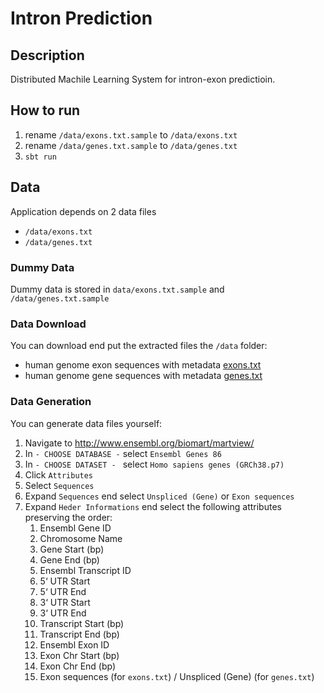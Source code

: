 # Intron Prediction

## Description
Distributed Machile Learning System for intron-exon predictioin.

## How to run
1. rename `/data/exons.txt.sample` to `/data/exons.txt`
2.   rename `/data/genes.txt.sample` to `/data/genes.txt`
3. `sbt run`

## Data

Application depends on 2 data files
- `/data/exons.txt`
- `/data/genes.txt`

### Dummy Data
Dummy data is stored in `data/exons.txt.sample` and `/data/genes.txt.sample`

### Data Download
You can download end put the extracted files the `/data` folder:
- human genome exon sequences with metadata [exons.txt](https://drive.google.com/file/d/0BzlYsyqnvqi3MllabFYzckVCdmc/view?usp=sharing)
- human genome gene sequences with metadata [genes.txt](https://drive.google.com/file/d/0BzlYsyqnvqi3SVpTNmEydTYyaDQ/view?usp=sharing)


### Data Generation
You can generate data files yourself:
1. Navigate to http://www.ensembl.org/biomart/martview/
2. In `- CHOOSE DATABASE -` select `Ensembl Genes 86`
3. In `- CHOOSE DATASET - ` select `Homo sapiens genes (GRCh38.p7)`
4. Click `Attributes`
5. Select `Sequences`
6. Expand  `Sequences` end select `Unspliced (Gene)` or `Exon sequences`
7. Expand  `Heder Informations` end select the following attributes preserving the order:
    1. Ensembl Gene ID
    2. Chromosome Name
    3. Gene Start (bp)
    4. Gene End (bp)
    5. Ensembl Transcript ID
    6. 5‘ UTR Start
    7. 5‘ UTR End
    8. 3‘ UTR Start
    9. 3‘ UTR End
    10. Transcript Start (bp)
    11. Transcript End (bp)
    12. Ensembl Exon ID
    13. Exon Chr Start (bp)
    14. Exon Chr End (bp)
    15. Exon sequences (for `exons.txt`) / Unspliced (Gene) (for `genes.txt`)


